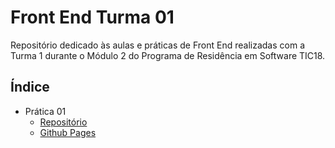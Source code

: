 # Front End Turma 01

Repositório dedicado às aulas e práticas de Front End realizadas com a Turma 1 durante o Módulo 2 do Programa de Residência em Software TIC18.

## Índice

* Prática 01
    * [Repositório](https://github.com/brenoriios/TIC18-Modulo2-FrontEndT1/tree/main/Semana1/Pratica01)
    * [Github Pages](https://brenoriios.github.io/TIC18-Modulo2-FrontEndT1/Semana1/Pratica01)